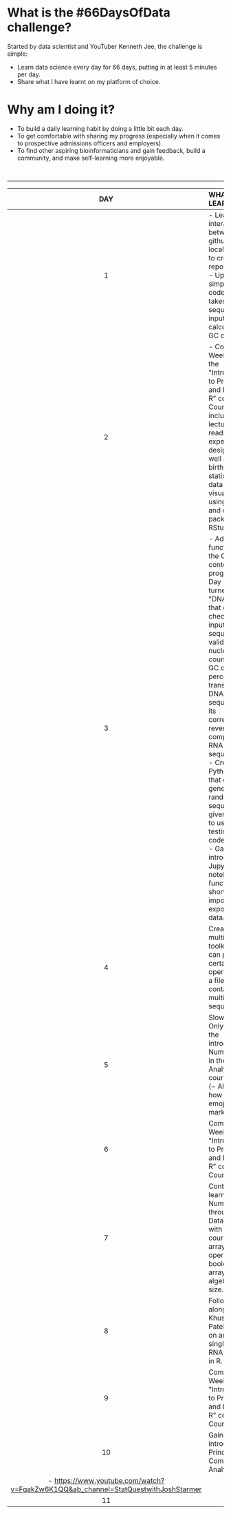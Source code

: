 # What is the #66DaysOfData challenge?

Started by data scientist and YouTuber Kenneth Jee, the challenge is simple:
- Learn data science every day for 66 days, putting in at least 5 minutes per day.
- Share what I have learnt on my platform of choice.

# Why am I doing it?

- To build a daily learning habit by doing a little bit each day.
- To get comfortable with sharing my progress (especially when it comes to prospective admissions officers and employers).
- To find other aspiring bioinformaticians and gain feedback, build a community, and make self-learning more enjoyable.
<br>

---


| DAY | WHAT I LEARNT | RESOURCES |
|:-----:|:---------------|:-----------|
|1| - Learnt to interact between github and my local machine to create this repository.<br> - Uploaded a simple Python code that takes a DNA sequence as input and calculates its GC content. | Git and GitHub for Beginners - Crash Course: https://youtu.be/RGOj5yH7evk |
|2| - Completed Weeks 1-3 of the "Introduction to Probability and Data with R" course on Coursera. This included lectures and readings on experimental design, as well as basic birth rate statistics and data visualization using ggplot and other packages in RStudio.| - Introduction to Probability and Data with R - https://www.coursera.org/learn/probability-intro <br> - Diez, D.M., Çetinkaya-Rundel Mine and Barr, C.D. (2019) *OpenIntro Statistics*. 4th edn. openintro.org. |
|3| - Added more functions to the GC content program from Day 1 and turned it into a "DNA toolkit" that can: check an input DNA sequence's validity; give a nucleotide count; give a GC content percentage; transcribe the DNA sequence into its corresponding reverse-complement RNA sequence.<br> - Created a Python code that can generate a random DNA sequence of given length to use in testing other codes.<br> - Gained an introduction to Jupyter notebooks, its functions and shortcuts, and importing and exporting data. | Data Analysis with Python: https://www.freecodecamp.org/learn/data-analysis-with-python/ |
|4| Created a multi-FASTA toolkit that can perform certain operations on a file containing multiple DNA sequences. ||
|5| Slow day. :persevere: Only watched the introductory NumPy videos in the Data Analysis course.<br> (- Also learnt how to add emojis to markdown.) | Data Analysis with Python: https://www.freecodecamp.org/learn/data-analysis-with-python/ |
|6| Completed Week 4 of the "Introduction to Probability and Data with R" course on Coursera. | - Introduction to Probability and Data with R - https://www.coursera.org/learn/probability-intro <br> - Diez, D.M., Çetinkaya-Rundel Mine and Barr, C.D. (2019) *OpenIntro Statistics*. 4th edn. openintro.org. |
|7| Continued learning about NumPy through the Data Analysis with Python course: arrays, operations, boolean arrays, algebra and size. | Data Analysis with Python: https://www.freecodecamp.org/learn/data-analysis-with-python/ |
|8| Followed along Khushbu Patel's videos on analysing single-cell RNA-seq data in R. ||
|9| Completed Week 5 of the "Introduction to Probability and Data with R" course on Coursera. | - Introduction to Probability and Data with R - https://www.coursera.org/learn/probability-intro <br> - Diez, D.M., Çetinkaya-Rundel Mine and Barr, C.D. (2019) *OpenIntro Statistics*. 4th edn. openintro.org. |
|10| Gained an introduction to Principle Component Analysis. | StatQuest: Principal Component Analysis (PCA), Step-by-Step
 - https://www.youtube.com/watch?v=FgakZw6K1QQ&ab_channel=StatQuestwithJoshStarmer |
|11|||
